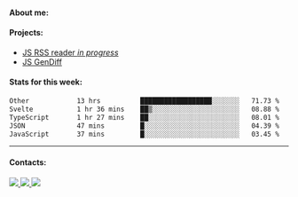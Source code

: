 #### About me:

#### Projects:
- [JS RSS reader *in progress*](https://github.com/GKoil/frontend-project-lvl3)
- [JS GenDiff](https://github.com/GKoil/GenDiff)

#### Stats for this week:
<!--START_SECTION:waka-->

```txt
Other            13 hrs          ██████████████████░░░░░░░   71.73 %
Svelte           1 hr 36 mins    ██▒░░░░░░░░░░░░░░░░░░░░░░   08.88 %
TypeScript       1 hr 27 mins    ██░░░░░░░░░░░░░░░░░░░░░░░   08.01 %
JSON             47 mins         █░░░░░░░░░░░░░░░░░░░░░░░░   04.39 %
JavaScript       37 mins         █░░░░░░░░░░░░░░░░░░░░░░░░   03.45 %
```

<!--END_SECTION:waka-->
---
#### Contacts:

<a target='_blank' title='LinkedIn' href="https://www.linkedin.com/in/gkoil/">
  <img src="https://img.shields.io/badge/LinkedIn-0077B5?style=for-the-badge&logo=linkedin&logoColor=white" />
</a>
<a target='_blank' title='Telegram' href="https://t.me/gkoil">
  <img src="https://img.shields.io/badge/Telegram-2CA5E0?style=for-the-badge&logo=telegram&logoColor=white" />
</a>
<a target='_blank' title='Gmail' href="mailto: gk.grigorev@gmail.com">
  <img src="https://img.shields.io/badge/Gmail-D14836?style=for-the-badge&logo=gmail&logoColor=white" />
</a>

